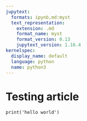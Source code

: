 ```yaml
---
jupytext:
  formats: ipynb,md:myst
  text_representation:
    extension: .md
    format_name: myst
    format_version: 0.13
    jupytext_version: 1.16.4
kernelspec:
  display_name: default
  language: python
  name: python3
---
```


# Testing article

```{code-cell}
print('hello world')
```
